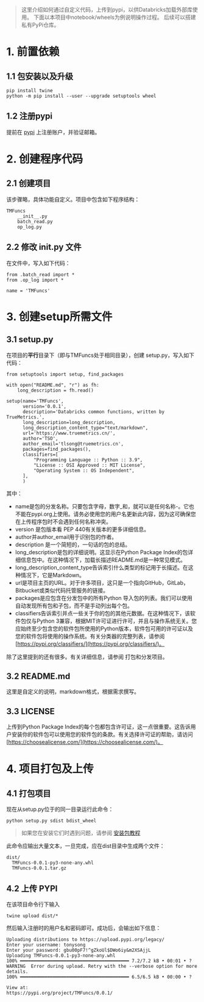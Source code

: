 > 这里介绍如何通过自定义代码，上传到pypi，以供Databricks加载外部库使用。
> 下面以本项目中notebook/wheels为例说明操作过程。
> 后续可以搭建私有PyPi仓库。

# 1. 前置依赖

## 1.1 包安装以及升级

    pip install twine
    python -m pip install --user --upgrade setuptools wheel

## 1.2 注册pypi

提前在 [pypi](https://pypi.org) 上注册账户，并验证邮箱。


# 2. 创建程序代码

## 2.1 创建项目

该步骤略，具体功能自定义。项目中包含如下程序结构：

    TMFuncs
        __init__.py
        batch_read.py
        op_log.py

## 2.2 修改 __init__.py 文件

在文件中，写入如下代码：

    from .batch_read import *
    from .op_log import *
    
    name = 'TMFuncs'


# 3. 创建setup所需文件

## 3.1 setup.py

在项目的**平行**目录下（即与TMFuncs处于相同目录），创建 setup.py，写入如下代码：

    from setuptools import setup, find_packages
    
    with open("README.md", "r") as fh:
        long_description = fh.read()
    
    setup(name='TMFuncs',
          version='0.0.1',
          description='Databricks common functions, written by TrueMetrics.',
          long_description=long_description,
          long_description_content_type="text/markdown",
          url='https://www.truemetrics.cn/',
          author='TSO',
          author_email='tlsong@truemetrics.cn',
          packages=find_packages(),
          classifiers=[
              "Programming Language :: Python :: 3.9",
              "License :: OSI Approved :: MIT License",
              "Operating System :: OS Independent",
          ],
          )

其中：
 - name是包的分发名称。只要包含字母，数字_和，就可以是任何名称-。它也不能在pypi.org上使用。请务必使用您的用户名更新此内容，因为这可确保您在上传程序包时不会遇到任何名称冲突。
 - version 是包版本看 PEP 440有关版本的更多详细信息。
 - author并author_email用于识别包的作者。
 - description 是一个简短的，一句话的包的总结。
 - long_description是包的详细说明。这显示在Python Package Index的包详细信息包中。在这种情况下，加载长描述README.md是一种常见模式。
 - long_description_content_type告诉索引什么类型的标记用于长描述。在这种情况下，它是Markdown。
 - url是项目主页的URL。对于许多项目，这只是一个指向GitHub，GitLab，Bitbucket或类似代码托管服务的链接。
 - packages是应包含在分发包中的所有Python 导入包的列表。我们可以使用 自动发现所有包和子包，而不是手动列出每个包。
 - classifiers告诉索引并点一些关于你的包的其他元数据。在这种情况下，该软件包仅与Python 3兼容，根据MIT许可证进行许可，并且与操作系统无关。您应始终至少包含您的软件包所使用的Python版本，软件包可用的许可证以及您的软件包将使用的操作系统。有关分类器的完整列表，请参阅[https://pypi.org/classifiers/](https://pypi.org/classifiers/)。

除了这里提到的还有很多。有关详细信息，请参阅 打包和分发项目。

## 3.2 README.md

这里是自定义的说明，markdown格式，根据需求撰写。

## 3.3 LICENSE

上传到Python Package Index的每个包都包含许可证，这一点很重要。这告诉用户安装你的软件包可以使用您的软件包的条款。有关选择许可证的帮助，请访问 [https://choosealicense.com/](https://choosealicense.com/)。


# 4. 项目打包及上传

## 4.1 打包项目

现在从setup.py位于的同一目录运行此命令：

    python setup.py sdist bdist_wheel

> 如果您在安装它们时遇到问题，请参阅 [安装包教程](https://link.zhihu.com/?target=https%3A//packaging.python.org/tutorials/installing-packages/)

此命令应输出大量文本，一旦完成，应在dist目录中生成两个文件：

    dist/
      TMFuncs-0.0.1-py3-none-any.whl
      TMFuncs-0.0.1.tar.gz


## 4.2 上传 PYPI

在该项目命令行下输入

    twine upload dist/*

然后输入注册时的用户名和密码即可。成功后，会输出如下信息：

    Uploading distributions to https://upload.pypi.org/legacy/
    Enter your username: tonysong
    Enter your password: gbu00pF7!^gZkoUl$DWo6iy&m2XSAjjL
    Uploading TMFuncs-0.0.1-py3-none-any.whl
    100% ━━━━━━━━━━━━━━━━━━━━━━━━━━━━━━━━━━━━━━━━ 7.2/7.2 kB • 00:01 • ?
    WARNING  Error during upload. Retry with the --verbose option for more details.
    100% ━━━━━━━━━━━━━━━━━━━━━━━━━━━━━━━━━━━━━━━━ 6.5/6.5 kB • 00:00 • ?
    
    View at:
    https://pypi.org/project/TMFuncs/0.0.1/
